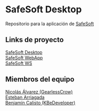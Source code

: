 # SafeSoft Desktop

Repositorio para la aplicación de [SafeSoft](https://github.com/users/KBeDeveloper/projects/1)

## Links de proyecto

[SafeSoft Desktop](https://github.com/KBeDeveloper/SafeSoft-Desktop)
<br>
[SafeSoft WebApp](https://github.com/KBeDeveloper/SafeSoft-WebApp)
<br>
[SafeSoft WS](https://github.com/KBeDeveloper/SafeSoft-WebServices)

## Miembros del equipo

[Nicolás Álvarez (GearlessCrow)](https://github.com/GearlessCrow)
<br>
[Esteban Arriagada](https://github.com/zirux20)
<br>
[Benjamín Calisto (KBeDeveloper)](https://github.com/KBeDeveloper)